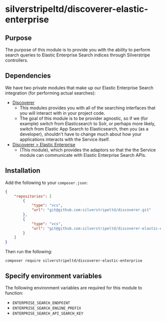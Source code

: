 # silverstripeltd/discoverer-elastic-enterprise

## Purpose

The purpose of this module is to provide you with the ability to perform search queries to Elastic Enterprise Search
indices through Silverstripe controllers.

## Dependencies

We have two private modules that make up our Elastic Enterprise Search integration (for performing actual searches):

* [Discoverer](https://github.com/silverstripeltd/discoverer)
  * This modules provides you with all of the searching interfaces that you will interact with in your project code.
  * The goal of this module is to be provider agnostic, so if we (for example) switch from Elasticsearch to Solr, or
    perhaps more likely, switch from Elastic App Search to Elasticsearch, then you (as a developer), shouldn't have to
    change much about how your applications interacts with the Service itself.
* [Discoverer > Elastic Enterprise](https://github.com/silverstripeltd/discoverer-elastic-enterprise)
  * (This module), which provides the adaptors so that the the Service module can communicate with Elastic Enterprise
    Search APIs.

## Installation

Add the following to your `composer.json`:

```json
{
    "repositories": [
        {
            "type": "vcs",
            "url": "git@github.com:silverstripeltd/discoverer.git"
        },
        {
            "type": "vcs",
            "url": "git@github.com:silverstripeltd/discoverer-elastic-enterprise.git"
        }
    ]
}
```

Then run the following:

```shell script
composer require silverstripeltd/discoverer-elastic-enterprise
```

## Specify environment variables

The following environment variables are required for this module to function:

* `ENTERPRISE_SEARCH_ENDPOINT`
* `ENTERPRISE_SEARCH_ENGINE_PREFIX`
* `ENTERPRISE_SEARCH_API_SEARCH_KEY`
